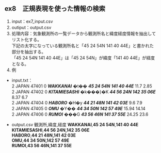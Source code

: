 ## ex8　正規表現を使った情報の検索
1. input：ex7_input.csv
2. outiput：output.csv
3. 処理内容：気象観測所の一覧データから観測所名と緯度経度情報を抽出してリスト化する。  
   下記の太字になっている観測所名と「45 24 54N 141 40 44E」と書かれた部分を抽出する。  
   「45 24 54N 141 40 44E」は「45 24 54N」が緯度「141 40 44E」が経度となる。
4. 例
- input.txt：  
2 JAPAN 47401 0 ***WAKKANAI*** �t�� ***45 24 54N*** ***141 40 44E*** 11.7 2.85  
2 JAPAN 47402 0 ***KITAMIESASHI*** �k���}�K ***44 56 24N 142 35 06E*** 8.37 6.7  
2 JAPAN 47404 0 ***HABORO*** �H�y ***44 21 48N 141 42 03E*** 9.6 7.9  
2 JAPAN 47405 0 ***OMU*** �Y�� ***44 34 50N 142 57 49E*** 15.94 14.14  
2 JAPAN 47406 0 ***RUMOI*** ���G ***43 56 46N 141 37 55E*** 24.25 23.6  

- output.csv
観測所,緯度,経度
**WAKKANAI**,**45 24 54N**,**141 40 44E**  
**KITAMIESASHI**,**44 56 24N,142 35 06E**  
**HABORO**,**44 21 48N,141 42 03E**  
**OMU**,**44 34 50N,142 57 49E**  
**RUMOI**,**43 56 46N,141 37 55E**  